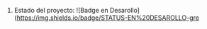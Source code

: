 1) Estado del proyecto:
   ![Badge en Desarollo](https://img.shields.io/badge/STATUS-EN%20DESAROLLO-gre
